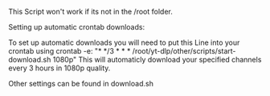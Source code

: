 This Script won't work if its not in the /root folder.

Setting up automatic crontab downloads:

To set up automatic downloads you will need to put this Line into your crontab using crontab -e:
"* */3 * * * /root/yt-dlp/other/scripts/start-download.sh 1080p"
This will automaticly download your specified channels every 3 hours in 1080p quality.

Other settings can be found in download.sh

